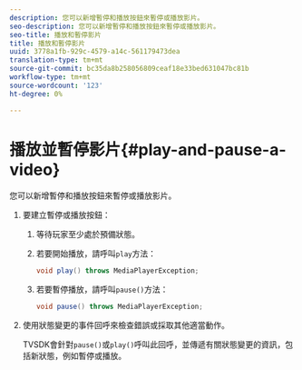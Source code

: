 ```yaml
---
description: 您可以新增暫停和播放按鈕來暫停或播放影片。
seo-description: 您可以新增暫停和播放按鈕來暫停或播放影片。
seo-title: 播放和暫停影片
title: 播放和暫停影片
uuid: 3778a1fb-929c-4579-a14c-561179473dea
translation-type: tm+mt
source-git-commit: bc35da8b258056809ceaf18e33bed631047bc81b
workflow-type: tm+mt
source-wordcount: '123'
ht-degree: 0%

---
```



# 播放並暫停影片{#play-and-pause-a-video}

您可以新增暫停和播放按鈕來暫停或播放影片。

1. 要建立暫停或播放按鈕：
   1. 等待玩家至少處於預備狀態。
   1. 若要開始播放，請呼叫`play`方法：

      ```java
      void play() throws MediaPlayerException;
      ```

   1. 若要暫停播放，請呼叫`pause()`方法：

      ```java
      void pause() throws MediaPlayerException;
      ```

1. 使用狀態變更的事件回呼來檢查錯誤或採取其他適當動作。

   TVSDK會針對`pause()`或`play()`呼叫此回呼，並傳遞有關狀態變更的資訊，包括新狀態，例如暫停或播放。